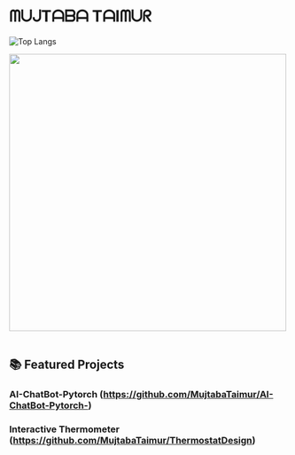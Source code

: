 #  ᗰᑌᒍTᗩᗷᗩ TᗩIᗰᑌᖇ

                                                   

![Top Langs](https://github-readme-stats.vercel.app/api/top-langs/?username=MujtabaTaimur&layout=compact&theme=radical&cache_seconds=1800)

<img src="https://user-images.githubusercontent.com/74038190/225813708-98b745f2-7d22-48cf-9150-083f1b00d6c9.gif" width="500">
<br><br>

## 📚 Featured Projects

### AI-ChatBot-Pytorch (https://github.com/MujtabaTaimur/AI-ChatBot-Pytorch-)


### Interactive Thermometer (https://github.com/MujtabaTaimur/ThermostatDesign)




